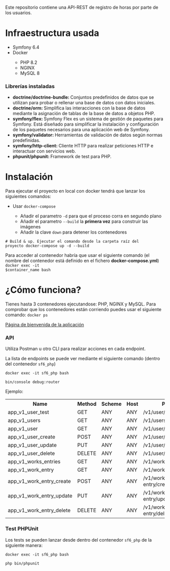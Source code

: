 Este repositorio contiene una API-REST de registro de horas por parte de los usuarios. 

<h1>Infraestructura usada</h1>
<ul>
  <li>Symfony 6.4</li>
  <li>Docker</li>
  <ul>
    <li>PHP 8.2</li>
    <li>NGINX</li>
    <li>MySQL 8</li>
  </ul>
</ul>

<h3>Librerías instaladas</h3>
<ul>
  <li><strong>doctrine/doctrine-bundle: </strong>Conjuntos predefinidos de datos que se utilizan para probar o rellenar una base de datos con datos iniciales.</li>
  <li><strong>doctrine/orm: </strong>Simplifica las interacciones con la base de datos mediante la asignación de tablas de la base de datos a objetos PHP.</li>
  <li><strong>symfony/flex: </strong>Symfony Flex es un sistema de gestión de paquetes para Symfony. Está diseñado para simplificar la instalación y configuración de los paquetes necesarios para una aplicación web de Symfony.</li>
  <li><strong>symfony/validator: </strong>Herramientas de validación de datos según normas predefinidas.</li>
  <li><strong>symfony/http-client: </strong>Cliente HTTP para realizar peticiones HTTP e interactuar con servicios web.</li>
  <li><strong>phpunit/phpunit: </strong>Framework de test para PHP.</li>
</ul>

<h1>Instalación</h1>
Para ejecutar el proyecto en local con docker tendrá que lanzar los siguientes comandos:
<ul>
  <li>Usar <code>docker-compose</code></li>
  <ul>
    <li>Añadir el parametro <code>-d</code> para que el proceso corra en segundo plano</li>
    <li>Añadir el parametro <code>--build</code> la <strong>primera vez</strong> para construir las imágenes</li>
    <li>Añadir la clave <code>down</code> para detener los contenedores</li>
  </ul>
</ul>

<code># Build & up. Ejecutar el comando desde la carpeta raíz del proyecto
docker-compose up -d --build
</code>

Para acceder al contenedor habría que usar el siguiente comando (el nombre del contenedor está definido en el fichero <strong>docker-compose.yml</strong>)
<code>docker exec -it $container_name bash</code>

<h1>¿Cómo funciona?</h1>
Tienes hasta 3 contenedores ejecutandose: PHP, NGINX y MySQL. Para comprobar que los contenedores están corriendo puedes usar el siguiente comando:
<code>docker ps</code>
<p><a href="http://localhost/v1/user/test">Página de bienvenida de la aplicación</a></p>

<h3>API</h3>
<p>Utiliza Postman u otro CLI para realizar acciones en cada endpoint.</p>
<p>La lista de endpoints se puede ver mediante el siguiente comando (dentro del contenedor <code>sf6_php</code>)</p>
<p><code>docker exec -it sf6_php bash</code></p>
<p><code>bin/console debug:router</code></p>

<p>Ejemplo:</p>

<table>
  <tr>
    <th>Name</th>
    <th>Method</th>
    <th>Scheme</th>
    <th>Host</th>
    <th>Path</th>
  </tr>
  <tr>
    <td>app_v1_user_test</td>
    <td>GET</td>
    <td>ANY</td>
    <td>ANY</td>
    <td>/v1/user/test</td>
  </tr>
  <tr>
    <td>app_v1_users</td>
    <td>GET</td>
    <td>ANY</td>
    <td>ANY</td>
    <td>/v1/users</td>
  </tr>
  <tr>
    <td>app_v1_user</td>
    <td>GET</td>
    <td>ANY</td>
    <td>ANY</td>
    <td>/v1/user/{id}</td>
  </tr>
  <tr>
    <td>app_v1_user_create</td>
    <td>POST</td>
    <td>ANY</td>
    <td>ANY</td>
    <td>/v1/user/create</td>
  </tr>
  <tr>
    <td>app_v1_user_update</td>
    <td>PUT</td>
    <td>ANY</td>
    <td>ANY</td>
    <td>/v1/user/update/{id}</td>
  </tr>
  <tr>
    <td>app_v1_user_delete</td>
    <td>DELETE</td>
    <td>ANY</td>
    <td>ANY</td>
    <td>/v1/user/delete/{id}</td>
  </tr>
  <tr>
    <td>app_v1_works_entries</td>
    <td>GET</td>
    <td>ANY</td>
    <td>ANY</td>
    <td>/v1/works-entries</td>
  </tr>
  <tr>
    <td>app_v1_work_entry</td>
    <td>GET</td>
    <td>ANY</td>
    <td>ANY</td>
    <td>/v1/work-entry/{id}</td>
  </tr>
  <tr>
    <td>app_v1_work_entry_create</td>
    <td>POST</td>
    <td>ANY</td>
    <td>ANY</td>
    <td>/v1/work-entry/create</td>
  </tr>
  <tr>
    <td>app_v1_work_entry_update</td>
    <td>PUT</td>
    <td>ANY</td>
    <td>ANY</td>
    <td>/v1/work-entry/update/{id}</td>
  </tr>
  <tr>
    <td>app_v1_work_entry_delete</td>
    <td>DELETE</td>
    <td>ANY</td>
    <td>ANY</td>
    <td>/v1/work-entry/delete/{id}</td>
  </tr>
</table>

<h3>Test PHPUnit</h3>
<p>Los tests se pueden lanzar desde dentro del contenedor <code>sf6_php</code> de la siguiente manera:</p>
<p><code>docker exec -it sf6_php bash</code></p>
<p><code>php bin/phpunit</code></p>
